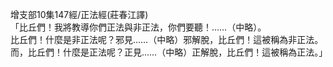增支部10集147經/正法經(莊春江譯)  
「比丘們！我將教導你們正法與非正法，你們要聽！……（中略）。  
比丘們！什麼是非正法呢？邪見……（中略）邪解脫，比丘們！這被稱為非正法。  
而，比丘們！什麼是正法呢？正見……（中略）正解脫，比丘們！這被稱為正法。」  
  
  
